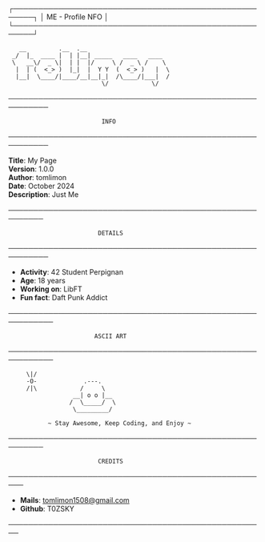 ┌──────────────────────────────────────────────────────┐
│                     ME - Profile NFO                 │
└──────────────────────────────────────────────────────┘

       __         .__  .__
     _/  |_  ____ |  | |__| _____   ____   ____
     \   __\/  _ \|  | |  |/     \ /  _ \ /    \
      |  | (  <_> )  |_|  |  Y Y  (  <_> )   |  \
      |__|  \____/|____/__|__|_|  /\____/|___|  /
                              \/            \/

──────────────────────────────────────────────────────────

                              INFO

──────────────────────────────────────────────────────────

**Title**: My Page  
**Version**: 1.0.0  
**Author**: tomlimon  
**Date**: October 2024  
**Description**: Just Me  

─────────────────────────────────────────────────────────

                             DETAILS

──────────────────────────────────────────────────────────

- **Activity**: 42 Student Perpignan  
- **Age**: 18 years  
- **Working on**: LibFT  
- **Fun fact**: Daft Punk Addict  

───────────────────────────────────────────────────────────

                            ASCII ART

───────────────────────────────────────────────────────────

         \|/
         -O-             .---.
         /|\            /     \
                      __| o o |__
                     /  \_____/  \
                      \_________/

               ~ Stay Awesome, Keep Coding, and Enjoy ~

─────────────────────────────────────────────────────────

                             CREDITS

─────────────────────────────────────────────────────

- **Mails**: tomlimon1508@gmail.com  
- **Github**: T0ZSKY  

────────────────────────────────────────────────────
